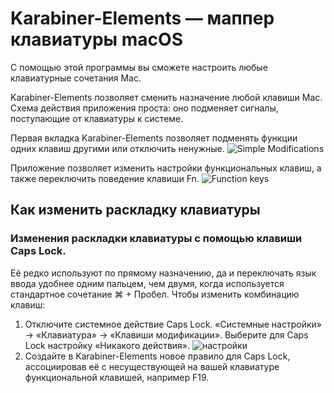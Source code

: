 # Karabiner-Elements — маппер клавиатуры macOS

С помощью этой программы вы сможете настроить любые клавиатурные сочетания Mac.

Karabiner-Elements позволяет сменить назначение любой клавиши Mac. 
Схема действия приложения проста: оно подменяет сигналы, поступающие от клавиатуры к системе. 

Первая вкладка Karabiner-Elements позволяет подменять функции одних клавиш другими или отключить ненужные.
![Simple Modifications](https://cdn.lifehacker.ru/wp-content/uploads/2017/08/Snimok-ekrana-2017-08-17-v-23.16.31_1502999825.jpg)

Приложение позволяет изменить настройки функциональных клавиш, а также переключить поведение клавиши Fn.
![Function keys](https://cdn.lifehacker.ru/wp-content/uploads/2017/08/Snimok-ekrana-2017-08-17-v-23.15.49_1502999885.jpg)

## Как изменить раскладку клавиатуры
### Изменения раскладки клавиатуры с помощью клавиши Caps Lock. 
Её редко используют по прямому назначению, да и переключать язык ввода удобнее одним пальцем, чем двумя, 
когда используется стандартное сочетание ⌘ + Пробел. 
Чтобы изменить комбинацию клавиш:
1. Отключите системное действие Caps Lock. 
«Системные настройки» -> «Клавиатура» -> «Клавиши модификации». 
Выберите для Caps Lock настройку «Никакого действия».
![настройки](https://cdn.lifehacker.ru/wp-content/uploads/2017/08/Snimok-ekrana-2017-08-18-v-0.31.38_1502999946.jpg)
2. Создайте в Karabiner-Elements новое правило для Caps Lock, ассоциировав её с несуществующей на вашей клавиатуре функциональной клавишей, например F19.
